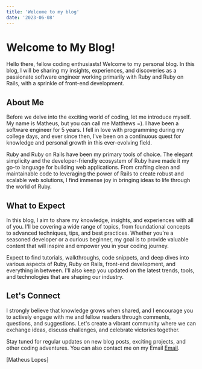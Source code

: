 ```yaml
---
title: 'Welcome to my blog'
date: '2023-06-08'
---
```


# Welcome to My Blog!

Hello there, fellow coding enthusiasts! Welcome to my personal blog. In this blog, I will be sharing my insights, experiences, and discoveries as a passionate software engineer working primarily with Ruby and Ruby on Rails, with a sprinkle of front-end development.

## About Me

Before we delve into the exciting world of coding, let me introduce myself. My name is Matheus, but you can call me Matthews =). I have been a software engineer for 5 years. I fell in love with programming during my college days, and ever since then, I've been on a continuous quest for knowledge and personal growth in this ever-evolving field.

Ruby and Ruby on Rails have been my primary tools of choice. The elegant simplicity and the developer-friendly ecosystem of Ruby have made it my go-to language for building web applications. From crafting clean and maintainable code to leveraging the power of Rails to create robust and scalable web solutions, I find immense joy in bringing ideas to life through the world of Ruby.

## What to Expect

In this blog, I aim to share my knowledge, insights, and experiences with all of you. I'll be covering a wide range of topics, from foundational concepts to advanced techniques, tips, and best practices. Whether you're a seasoned developer or a curious beginner, my goal is to provide valuable content that will inspire and empower you in your coding journey.

Expect to find tutorials, walkthroughs, code snippets, and deep dives into various aspects of Ruby, Ruby on Rails, front-end development, and everything in between. I'll also keep you updated on the latest trends, tools, and technologies that are shaping our industry.

## Let's Connect

I strongly believe that knowledge grows when shared, and I encourage you to actively engage with me and fellow readers through comments, questions, and suggestions. Let's create a vibrant community where we can exchange ideas, discuss challenges, and celebrate victories together.

Stay tuned for regular updates on new blog posts, exciting projects, and other coding adventures. You can also contact me on my Email [Email](matheuslopes.developer@gmail.com).

\[Matheus Lopes\]
